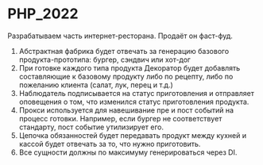 # PHP_2022

Разрабатываем часть интернет-ресторана. Продаёт он фаст-фуд.
1. Абстрактная фабрика будет отвечать за генерацию базового продукта-прототипа: бургер, сэндвич или хот-дог
2. При готовке каждого типа продукта Декоратор будет добавлять составляющие к базовому продукту либо по рецепту, либо по пожеланию клиента (салат, лук, перец и т.д.)
3. Наблюдатель подписывается на статус приготовления и отправляет оповещения о том, что изменился статус приготовления продукта.
4. Прокси используется для навешивание пре и пост событий на процесс готовки. Например, если бургер не соответствует стандарту, пост событие утилизирует его.
5. Цепочка обязанностей будет передавать продукт между кухней и кассой будет отвечать за то, что нужно приготовить.
6. Все сущности должны по максимуму генерироваться через DI.